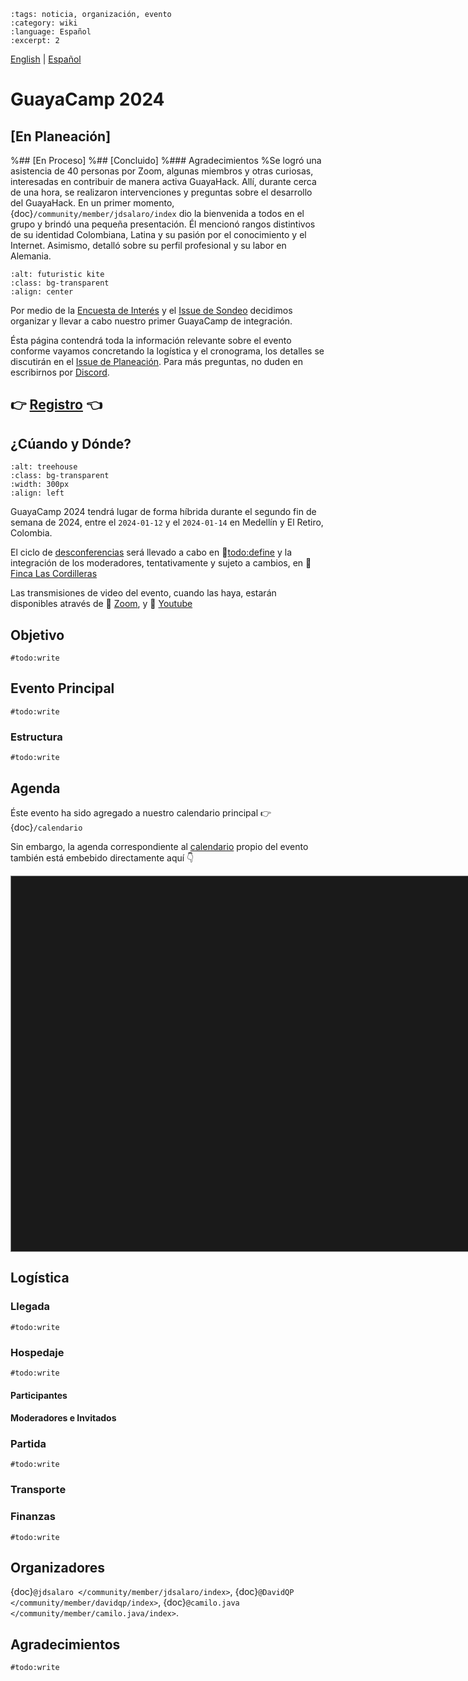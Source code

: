 ```{post} 2023-10-12
:tags: noticia, organización, evento
:category: wiki
:language: Español
:excerpt: 2
```

[English](/wiki/evento-2024-01-12-guayacamp-en.md) | [Español](/wiki/evento-2024-01-12-guayacamp.md) <!-- l10n:select -->

# GuayaCamp 2024
## [En Planeación]
%## [En Proceso]
%## [Concluido]
%### Agradecimientos 
%Se logró una asistencia de 40 personas por Zoom, algunas miembros y otras curiosas, interesadas en contribuir de manera activa GuayaHack. Allí, durante cerca de una hora, se realizaron intervenciones y preguntas sobre el desarrollo del GuayaHack. En un primer momento, {doc}`/community/member/jdsalaro/index` dio la bienvenida a todos en el grupo y brindó una pequeña presentación. Él mencionó rangos distintivos de su identidad Colombiana, Latina y su pasión por el conocimiento y el Internet. Asimismo, detalló sobre su perfil profesional y su labor en Alemania.

```{image} ./evento-2024-01-12-guayacamp.md-data/kite.png
:alt: futuristic kite
:class: bg-transparent
:align: center
```


Por medio de la [Encuesta de Interés](https://docs.google.com/forms/d/1JjcP6s8lYX-oGFBXbnbgsk9Xk15iuC_clavsjp5LCkw) y el [Issue de Sondeo](https://gitlab.com/guayahack/main/-/issues/84) decidimos organizar y llevar a cabo nuestro primer GuayaCamp de integración.

Ésta página contendrá toda la información relevante sobre el evento conforme vayamos concretando la logística y el cronograma, los detalles se discutirán en el [Issue de Planeación](https://gitlab.com/guayahack/main/-/issues/117). Para más preguntas, no duden en escribirnos por [Discord](https://discord.gg/RHePucN4e9).

## 👉 [Registro](https://docs.google.com/forms/d/1JjcP6s8lYX-oGFBXbnbgsk9Xk15iuC_clavsjp5LCkw/edit#responses) 👈

## ¿Cúando y Dónde?

```{image} ./evento-2024-01-12-guayacamp.md-data/treehouse.png
:alt: treehouse
:class: bg-transparent
:width: 300px
:align: left
```

GuayaCamp 2024 tendrá lugar de forma híbrida durante el segundo fin de semana de 2024, entre el `2024-01‐12` y el `2024-01-14` en Medellín y El Retiro, Colombia.

El ciclo de [desconferencias](https://es.wikipedia.org/wiki/Desconferencia) será llevado a cabo en 📍[todo:define](https://maps.app.goo.gl/4YTXGcRULUHSLJw78) y la integración de los moderadores, tentativamente y sujeto a cambios, en 📍 [Finca Las Cordilleras](https://www.instagram.com/lascordilleras/)

Las transmisiones de video del evento, cuando las haya, estarán disponibles através de 🔗 [Zoom](`#todo:define`), y 🔗 [Youtube](https://www.youtube.com/@guayahack)

## Objetivo

`#todo:write`

## Evento Principal

`#todo:write`

### Estructura

`#todo:write`


## Agenda

Éste evento ha sido agregado a nuestro calendario principal 👉 {doc}`/calendario` 

Sin embargo, la agenda correspondiente al [calendario](https://calendar.google.com/calendar/embed?src=cc1058b39f9c45d8031a5e5aa56e617ade17d58445a6667af420612f54007f16%40group.calendar.google.com&ctz=America%2FBogota) propio del evento también está embebido directamente aquí 👇

<div class="responsiveCal">
<iframe src="https://calendar.google.com/calendar/embed?height=600&wkst=2&dates=20240112%2F20240114&bgcolor=%2385ff54&ctz=America%2FBogota&mode=AGENDA&showPrint=1&showNav=0&showTitle=0&showDate=0&showTabs=0&showCalendars=0&src=Y2MxMDU4YjM5ZjljNDVkODAzMWE1ZTVhYTU2ZTYxN2FkZTE3ZDU4NDQ1YTY2NjdhZjQyMDYxMmY1NDAwN2YxNkBncm91cC5jYWxlbmRhci5nb29nbGUuY29t&color=%23F6BF26" style="border:solid 1px #777; filter: invert(.9) saturate(1.2) hue-rotate(145deg);" width="800" height="600" frameborder="0" scrolling="no"></iframe>
</div>


## Logística

### Llegada

`#todo:write`

### Hospedaje

`#todo:write`

#### Participantes

#### Moderadores e Invitados


### Partida

`#todo:write`

### Transporte

### Finanzas

`#todo:write`






## Organizadores 

{doc}`@jdsalaro </community/member/jdsalaro/index>`, {doc}`@DavidQP </community/member/davidqp/index>`, {doc}`@camilo.java </community/member/camilo.java/index>`.

## Agradecimientos

`#todo:write`


